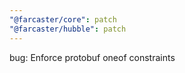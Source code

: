 ```yaml
---
"@farcaster/core": patch
"@farcaster/hubble": patch
---
```


bug: Enforce protobuf oneof constraints
